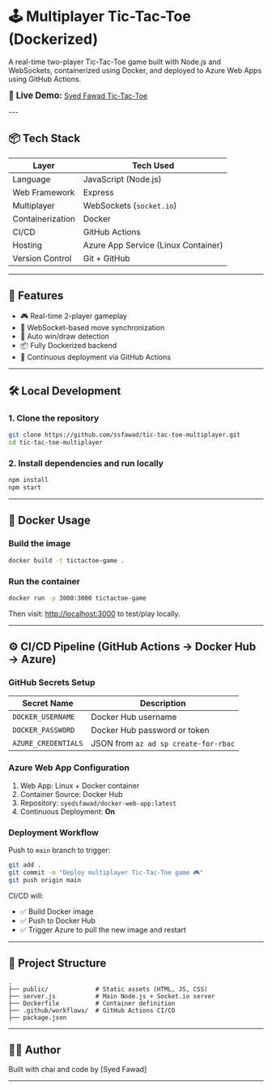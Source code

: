 # 🕹️ Multiplayer Tic-Tac-Toe (Dockerized)

A real-time two-player Tic-Tac-Toe game built with Node.js and WebSockets, containerized using Docker, and deployed to Azure Web Apps using GitHub Actions.

  <p>
    <span style="font-size: 1.2em; font-weight: bold;">🔗 Live Demo:</span>
    <a href="https://syed-docker-webapp-gvfzd2b9cugagyd9.canadacentral-01.azurewebsites.net/" target="_blank">
      Syed Fawad Tic-Tac-Toe
    </a>
  </p>
---

## 📦 Tech Stack

| Layer          | Tech Used                          |
|----------------|------------------------------------|
| Language       | JavaScript (Node.js)               |
| Web Framework  | Express                            |
| Multiplayer    | WebSockets (`socket.io`)           |
| Containerization | Docker                           |
| CI/CD          | GitHub Actions        |
| Hosting        | Azure App Service (Linux Container)|
| Version Control| Git + GitHub                       |

---

## 🚀 Features

- 🎮 Real-time 2-player gameplay
- 🔁 WebSocket-based move synchronization
- 🧠 Auto win/draw detection
- 📦 Fully Dockerized backend
- 🔄 Continuous deployment via GitHub Actions

---

## 🛠️ Local Development

### 1. Clone the repository

```bash
git clone https://github.com/ssfawad/tic-tac-toe-multiplayer.git
cd tic-tac-toe-multiplayer
```

### 2. Install dependencies and run locally

```bash
npm install
npm start
```
---

## 🐳 Docker Usage

### Build the image

```bash
docker build -t tictactoe-game .
```

### Run the container

```bash
docker run -p 3000:3000 tictactoe-game
```

Then visit: [http://localhost:3000](http://localhost:3000) to test/play locally.

---

## ⚙️ CI/CD Pipeline (GitHub Actions → Docker Hub → Azure)

### GitHub Secrets Setup

| Secret Name              | Description                            |
|--------------------------|----------------------------------------|
| `DOCKER_USERNAME`        | Docker Hub username                    |
| `DOCKER_PASSWORD`        | Docker Hub password or token           |
| `AZURE_CREDENTIALS`      | JSON from `az ad sp create-for-rbac`   |

### Azure Web App Configuration

1. Web App: Linux + Docker container
2. Container Source: Docker Hub
3. Repository: `syedsfawad/docker-web-app:latest`
4. Continuous Deployment: **On**

### Deployment Workflow

Push to `main` branch to trigger:

```bash
git add .
git commit -m "Deploy multiplayer Tic-Tac-Toe game 🎮"
git push origin main
```

CI/CD will:
- ✅ Build Docker image
- ✅ Push to Docker Hub
- ✅ Trigger Azure to pull the new image and restart

---

## 📂 Project Structure

```
.
├── public/             # Static assets (HTML, JS, CSS)
├── server.js           # Main Node.js + Socket.io server
├── Dockerfile          # Container definition
├── .github/workflows/  # GitHub Actions CI/CD
├── package.json
```

---

## 👨‍💻 Author

Built with chai and code by [Syed Fawad]

---
